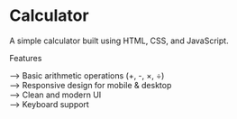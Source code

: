 # Calculator
A simple calculator built using HTML, CSS, and JavaScript.


Features <br> 


--> Basic arithmetic operations (+, -, ×, ÷) <br>
--> Responsive design for mobile & desktop <br>
--> Clean and modern UI <br>
--> Keyboard support
